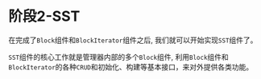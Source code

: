 # 阶段2-SST
在完成了`Block`组件和`BlockIterator`组件之后, 我们就可以开始实现`SST`组件了。

`SST`组件的核心工作就是管理器内部的多个`Block`组件, 利用`Block`组件和`BlockIterator`的各种`CRUD`和初始化、构建等基本接口，来对外提供各类功能。
